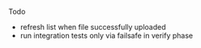 Todo
- refresh list when file successfully uploaded
- run integration tests only  via failsafe in verify phase
